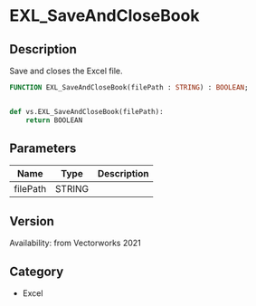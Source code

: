 # EXL_SaveAndCloseBook

## Description
Save and closes the Excel file.

```pascal
FUNCTION EXL_SaveAndCloseBook(filePath : STRING) : BOOLEAN;
```

```python

def vs.EXL_SaveAndCloseBook(filePath):
    return BOOLEAN
```

## Parameters
|Name|Type|Description|
|---|---|---|
|filePath|STRING||

## Version
Availability: from Vectorworks 2021
## Category
* Excel

